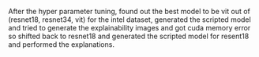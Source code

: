 After the hyper parameter tuning, found out the best model to be vit out of (resnet18, resnet34, vit) for the intel dataset, generated the scripted model and tried to generate the explainability images and got cuda memory error so shifted back to resnet18 and generated the scripted model for resent18 and performed the explanations.
